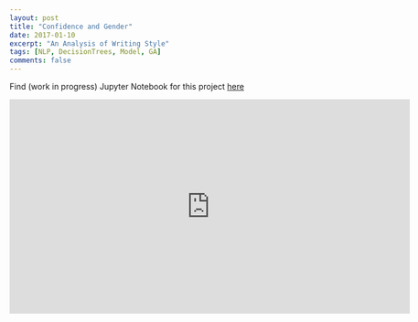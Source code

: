 ```yaml
---
layout: post
title: "Confidence and Gender"
date: 2017-01-10
excerpt: "An Analysis of Writing Style"
tags: [NLP, DecisionTrees, Model, GA]
comments: false
---
```


Find (work in progress) Jupyter Notebook for this project <a href="https://github.com/samjfalk/GA-DSI/blob/master/Projects/Capstone%20Confidence.ipynb">here</a>

<iframe src="
https://docs.google.com/presentation/d/15GRKPtRGwaBD96qTywDJ7sPLwBCNDZfi2MsDO8ziViE/embed?start=false&loop=false&delayms=3000" frameborder="0" width="700" height="375" allowfullscreen="true" mozallowfullscreen="true" webkitallowfullscreen="true"></iframe>